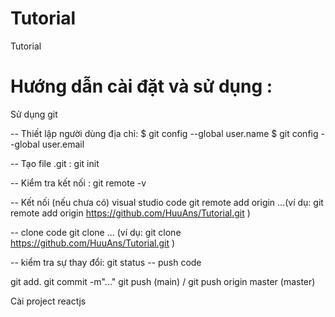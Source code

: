 # Tutorial
Tutorial
# Hướng dẫn cài đặt và sử dụng :
Sử dụng git

-- Thiết lập người dùng địa chỉ:
$ git config --global user.name <username>
$ git config --global user.email <mailaddress>

-- Tạo file .git :
git init

-- Kiểm tra kết nối :
git remote -v

-- Kết nối (nếu chưa có) visual studio code
git remote add origin ...(ví dụ: git remote add origin https://github.com/HuuAns/Tutorial.git )

-- clone code
git clone ... (ví dụ: git clone https://github.com/HuuAns/Tutorial.git )

-- kiểm tra sự thay đổi:
git status
-- push code

git add. 
git commit -m"..."
git push   (main) /  git push origin master (master)

Cài project reactjs


